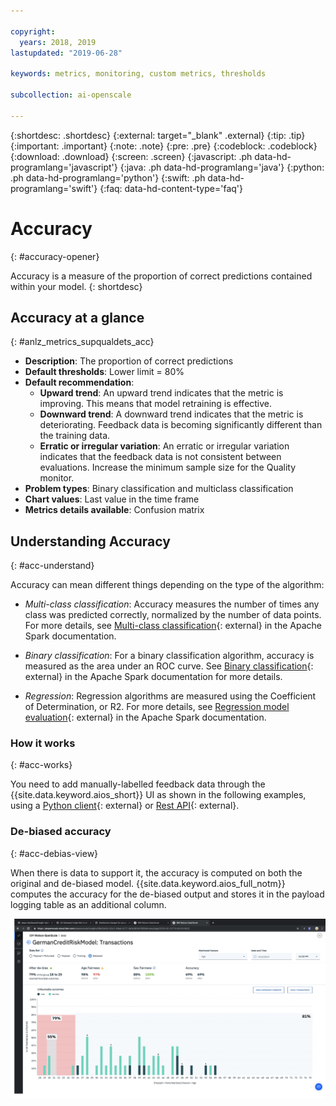 ```yaml
---

copyright:
  years: 2018, 2019
lastupdated: "2019-06-28"

keywords: metrics, monitoring, custom metrics, thresholds

subcollection: ai-openscale

---
```


{:shortdesc: .shortdesc}
{:external: target="_blank" .external}
{:tip: .tip}
{:important: .important}
{:note: .note}
{:pre: .pre}
{:codeblock: .codeblock}
{:download: .download}
{:screen: .screen}
{:javascript: .ph data-hd-programlang='javascript'}
{:java: .ph data-hd-programlang='java'}
{:python: .ph data-hd-programlang='python'}
{:swift: .ph data-hd-programlang='swift'}
{:faq: data-hd-content-type='faq'}

# Accuracy
{: #accuracy-opener}

Accuracy is a measure of the proportion of correct predictions contained within your model.
{: shortdesc}

## Accuracy at a glance
{: #anlz_metrics_supqualdets_acc}

- **Description**: The proportion of correct predictions
- **Default thresholds**: Lower limit = 80%
- **Default recommendation**:
   - **Upward trend**: An upward trend indicates that the metric is improving. This means that model retraining is effective.
   - **Downward trend**: A downward trend indicates that the metric is deteriorating. Feedback data is becoming significantly different than the training data.
   - **Erratic or irregular variation**: An erratic or irregular variation indicates that the feedback data is not consistent between evaluations. Increase the minimum sample size for the Quality monitor.
- **Problem types**: Binary classification and multiclass classification
- **Chart values**: Last value in the time frame
- **Metrics details available**: Confusion matrix


## Understanding Accuracy
{: #acc-understand}

Accuracy can mean different things depending on the type of the algorithm:

- *Multi-class classification*: Accuracy measures the number of times any class was predicted correctly, normalized by the number of data points. For more details, see [Multi-class classification](https://spark.apache.org/docs/2.1.0/mllib-evaluation-metrics.html#multiclass-classification){: external} in the Apache Spark documentation.

- *Binary classification*: For a binary classification algorithm, accuracy is measured as the area under an ROC curve. See [Binary classification](https://spark.apache.org/docs/2.1.0/mllib-evaluation-metrics.html#binary-classification){: external} in the Apache Spark documentation for more details.

- *Regression*: Regression algorithms are measured using the Coefficient of Determination, or R2. For more details, see [Regression model evaluation](https://spark.apache.org/docs/2.1.0/mllib-evaluation-metrics.html#regression-model-evaluation){: external} in the Apache Spark documentation.

### How it works
{: #acc-works}

You need to add manually-labelled feedback data through the {{site.data.keyword.aios_short}} UI as shown in the following examples, using a [Python client](http://ai-openscale-python-client.mybluemix.net/#feedbacklogging){: external} or [Rest API](https://cloud.ibm.com/apidocs/ai-openscale#post-feedback-payload){: external}.

### De-biased accuracy
{: #acc-debias-view}

When there is data to support it, the accuracy is computed on both the original and de-biased model. {{site.data.keyword.aios_full_notm}} computes the accuracy for the de-biased output and stores it in the payload logging table as an additional column.

![a model visualization appears with accuracy calculated for both the original and debiased models](images/debiased-accuracy.png)